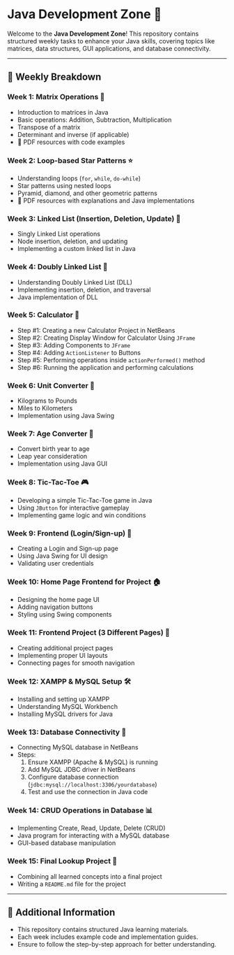 # Java Development Zone 🚀

Welcome to the **Java Development Zone**! This repository contains structured weekly tasks to enhance your Java skills, covering topics like matrices, data structures, GUI applications, and database connectivity.

---

## 📅 Weekly Breakdown

### **Week 1: Matrix Operations** 🔢
- Introduction to matrices in Java
- Basic operations: Addition, Subtraction, Multiplication
- Transpose of a matrix
- Determinant and inverse (if applicable)
- 📄 PDF resources with code examples

### **Week 2: Loop-based Star Patterns** ⭐
- Understanding loops (`for`, `while`, `do-while`)
- Star patterns using nested loops
- Pyramid, diamond, and other geometric patterns
- 📄 PDF resources with explanations and Java implementations

### **Week 3: Linked List (Insertion, Deletion, Update)** 🔗
- Singly Linked List operations
- Node insertion, deletion, and updating
- Implementing a custom linked list in Java

### **Week 4: Doubly Linked List** 🔄
- Understanding Doubly Linked List (DLL)
- Implementing insertion, deletion, and traversal
- Java implementation of DLL

### **Week 5: Calculator 🧮**
- Step #1: Creating a new Calculator Project in NetBeans
- Step #2: Creating Display Window for Calculator Using `JFrame`
- Step #3: Adding Components to `JFrame`
- Step #4: Adding `ActionListener` to Buttons
- Step #5: Performing operations inside `actionPerformed()` method
- Step #6: Running the application and performing calculations

### **Week 6: Unit Converter 🔄**
- Kilograms to Pounds
- Miles to Kilometers
- Implementation using Java Swing

### **Week 7: Age Converter 🎂**
- Convert birth year to age
- Leap year consideration
- Implementation using Java GUI

### **Week 8: Tic-Tac-Toe 🎮**
- Developing a simple Tic-Tac-Toe game in Java
- Using `JButton` for interactive gameplay
- Implementing game logic and win conditions

### **Week 9: Frontend (Login/Sign-up) 🔑**
- Creating a Login and Sign-up page
- Using Java Swing for UI design
- Validating user credentials

### **Week 10: Home Page Frontend for Project 🏠**
- Designing the home page UI
- Adding navigation buttons
- Styling using Swing components

### **Week 11: Frontend Project (3 Different Pages) 📄**
- Creating additional project pages
- Implementing proper UI layouts
- Connecting pages for smooth navigation

### **Week 12: XAMPP & MySQL Setup 🛠️**
- Installing and setting up XAMPP
- Understanding MySQL Workbench
- Installing MySQL drivers for Java

### **Week 13: Database Connectivity 💾**
- Connecting MySQL database in NetBeans
- Steps:
  1. Ensure XAMPP (Apache & MySQL) is running
  2. Add MySQL JDBC driver in NetBeans
  3. Configure database connection (`jdbc:mysql://localhost:3306/yourdatabase`)
  4. Test and use the connection in Java code

### **Week 14: CRUD Operations in Database 📊**
- Implementing Create, Read, Update, Delete (CRUD)
- Java program for interacting with a MySQL database
- GUI-based database manipulation

### **Week 15: Final Lookup Project 🎯**
- Combining all learned concepts into a final project
- Writing a `README.md` file for the project

---

## 📜 Additional Information
- This repository contains structured Java learning materials.
- Each week includes example code and implementation guides.
- Ensure to follow the step-by-step approach for better understanding.

